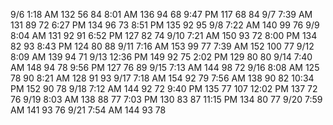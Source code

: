 9/6	1:18 AM	132	56	84
	8:01 AM	136	94	68
	9:47 PM	117	68	84
9/7	7:39 AM	131	89	72
	6:27 PM	134	96	73
	8:51 PM	135	92	95
9/8	7:22 AM	140	99	76
9/9	8:04 AM	131	92	91
	6:52 PM	127	82	74
9/10	7:21 AM	150	93	72
	8:00 PM	134	82	93
	8:43 PM	124	80	88
9/11	7:16 AM	153	99	77
	7:39 AM	152	100	77
9/12	8:09 AM	139	94	71
9/13	12:36 PM	149	92	75
	2:02 PM	129	80	80
9/14	7:40 AM	148	94	78
	9:56 PM	127	76	89
9/15	7:13 AM	144	98	72
9/16	8:08 AM	125	78	90
	8:21 AM	128	91	93
9/17	7:18 AM	154	92	79
	7:56 AM	138	90	82
	10:34 PM	152	90	78
9/18	7:12 AM	144	92	72
	9:40 PM	135	77	107
	12:02 PM	137	72	76
9/19	8:03 AM	138	88	77
	7:03 PM	130	83	87
	11:15 PM	134	80	77
9/20	7:59 AM	141	93	76
9/21	7:54 AM	144	93	78
